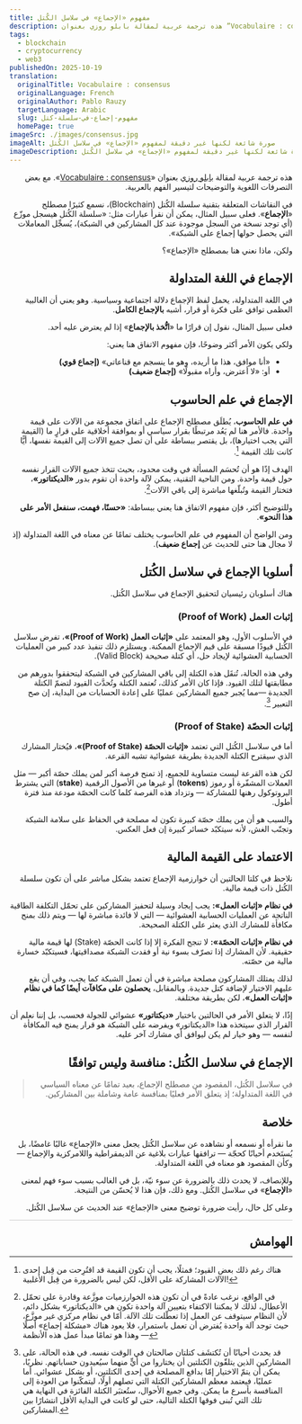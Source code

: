 ```yaml
---
title: مفهوم «الإجماع» في سلاسل الكُتل‏
description: هذه ترجمة عربية لمقالة بابلو روزي بعنوان ”Vocabulaire ‏:‏ consensus“
tags:
  - blockchain
  - cryptocurrency
  - web3
publishedOn: 2025-10-19
translation:
  originalTitle: Vocabulaire ‏:‏ consensus
  originalLanguage: French
  originalAuthor: Pablo Rauzy
  targetLanguage: Arabic
  slug: مفهوم-إجماع-في-سلسلة-كتل
  homePage: true
imageSrc: ./images/consensus.jpg
imageAlt: صورة شائعة لكنها غير دقيقة لمفهوم «الإجماع» في سلاسل الكُتل
imageDescription: صورة شائعة لكنها غير دقيقة لمفهوم «الإجماع» في سلاسل الكُتل
---
```


<div lang="ar" dir="rtl" class="rtl">

هذه ترجمة عربية لمقالة [بابلو روزي](https://pablo.rauzy.name/) بعنوان «[Vocabulaire : consensus](https://p4bl0.net/post/2022/01/Vocabulaire-%3A-consensus)».‏
مع بعض التصرفات اللغوية والتوضيحات لتيسير الفهم بالعربية.

في النقاشات المتعلقة بتقنية سلسلة الكُتل (Blockchain)، نسمع كثيرًا مصطلح «**الإجماع**». فعلى سبيل المثال، يمكن أن نقرأ عبارات مثل: «سلسلة الكُتل هي<span class="rtl-highlight">سجل موزّع</span> (أي توجد نسخة من السجل موجودة عند كل المشاركين في الشبكة)، يُسجِّل المعاملات التي يحصل حولها <span class="rtl-highlight">إجماع</span> على الشبكة».

<p class="rtl-colored">ولكن، ماذا نعني هنا بمصطلح «الإجماع»؟ </p>

## الإجماع في اللغة المتداولة

في اللغة المتداولة، يحمل لفظ الإجماع دلالة اجتماعية وسياسية. وهو يعني أن الغالبية العظمى توافق على فكرة أو قرار، أشبه **بالإجماع الكامل**.

فعلى سبيل المثال، نقول إن قرارًا ما «**اتُّخذ بالإجماع**» إذا لم يعترض عليه أحد.

ولكي يكون الأمر أكثر وضوحًا، فإن مفهوم الاتفاق هنا يعني:

- «أنا موافق، هذا ما أريده، وهو ما ينسجم مع قناعاتي» **(إجماع قوي)**
- أو: «لا أعترض، وأراه مقبولًا» **(إجماع ضعيف)**

## الإجماع في علم الحاسوب

**في علم الحاسوب**، يُطلَق مصطلح الإجماع على اتفاق مجموعة من الآلات على قيمة واحدة. فالأمر هنا لم يَعُد مرتبطًا بقرار سياسي أو بموافقة أخلاقية على قرارٍ ما (القيمة التي يجب اختيارها)، بل يقتصر ببساطة على أن تصل جميع الآلات إلى القيمة نفسها، أيًّا كانت تلك القيمة [^1].

الهدف إذًا هو أن تُحسَم المسألة في وقت محدود، بحيث تتخذ جميع الآلات القرار نفسه حول قيمة واحدة. ومن الناحية التقنية، يمكن لآلة واحدة أن تقوم بدور **«الديكتاتور»**، فتختار القيمة وتُبلّغها مباشرة إلى باقي الآلات[^2].

وللتوضيح أكثر، فإن مفهوم الاتفاق هنا يعني ببساطة: **«حسنًا، فهمت، سنفعل الأمر على هذا النحو»**.

<p class="rtl-colored">
ومن الواضح أن المفهوم في علم الحاسوب يختلف تمامًا عن معناه في اللغة المتداولة (إذ لا مجال هنا حتى للحديث عن
<b>إجماع ضعيف</b>).
</p>

## أسلوبا الإجماع في سلاسل الكُتل

هناك أسلوبان رئيسيان لتحقيق الإجماع في سلاسل الكُتل.

### إثبات العمل (Proof of Work)

في الأسلوب الأول، وهو المعتمد على <span class="rtl-highlight">**«إثبات العمل (Proof of Work)»**</span>، تفرض سلاسل الكُتل قيودًا مسبقة على قيم الإجماع الممكنة. ويستلزم ذلك تنفيذ عدد كبير من العمليات الحسابية العشوائية لإيجاد حل، أي كتلة صحيحة (Valid Block).

وفي هذه الحالة، تُنقَل هذه الكتلة إلى باقي المشاركين في الشبكة ليتحققوا بدورهم من مطابقتها لتلك القيود. فإذا كان الأمر كذلك، تُعتمد الكتلة وتُحدَّث القيود لتضمّ الكتلة الجديدة —مما يُجبر جميع المشاركين عمليًا على إعادة الحسابات من البداية، إن صح التعبير [^3].

### إثبات الحصّة (Proof of Stake)

أما في سلاسل الكُتل التي تعتمد <span class="rtl-highlight">**«إثبات الحصّة (Proof of Stake)»**</span>، فيُختار المشارك الذي سيقترح الكتلة الجديدة بطريقة عشوائية تشبه القرعة.

لكن هذه القرعة ليست متساوية للجميع، إذ تمنح فرصة أكبر لمن يملك حصّة أكبر — مثل العملات المشفّرة أو رموز (**tokens**) أو غيرها من الأصول الرقمية (**stake**) التي يشترط البروتوكول رهنها للمشاركة — وتزداد هذه الفرصة كلما كانت الحصّة مودعة منذ فترة أطول.

والسبب هو أن من يملك حصّة كبيرة تكون له مصلحة في الحفاظ على سلامة الشبكة وتجنّب الغش، لأنه سيتكبّد خسائر كبيرة إن فعل العكس.

## الاعتماد على القيمة المالية

<p class="rtl-warning">
نلاحظ في كلتا الحالتين أن خوارزمية الإجماع تعتمد بشكل مباشر على أن تكون سلسلة الكُتل ذات قيمة مالية.
</p>

**في نظام «إثبات العمل»:**
يجب إيجاد وسيلة لتحفيز المشاركين على تحمّل التكلفة الطاقية الناتجة عن العمليات الحسابية العشوائية — التي لا فائدة مباشرة لها — ويتم ذلك بمنح مكافأة للمشارك الذي يعثر على الكتلة الصحيحة.

**في نظام «إثبات الحصّة»:**
لا تنجح الفكرة إلا إذا كانت الحصّة (Stake) لها قيمة مالية حقيقية. لأن المشارك إذا تصرّف بسوء نية أو فقدت الشبكة مصداقيتها، فسيتكبّد خسارة مالية من حصّته.

لذلك يمتلك المشاركون مصلحة مباشرة في أن تعمل الشبكة كما يجب، وفي أن يقع عليهم الاختيار لإضافة كتل جديدة. وبالمقابل، **يحصلون على مكافآت أيضًا كما في نظام «إثبات العمل»**، لكن بطريقة مختلفة.

إذًا، لا يتعلق الأمر في الحالتين باختيار **«ديكتاتور»** عشوائي للجولة فحسب، بل إننا نعلم أن القرار الذي سيتخذه هذا «الديكتاتور» ويفرضه على الشبكة هو قرار يمنح فيه المكافأة لنفسه — وهو خيار لم يكن ليوافق أي مشارك آخر عليه.

## الإجماع في سلاسل الكُتل: منافسة وليس توافقًا

> في سلاسل الكُتل، المقصود من مصطلح الإجماع، بعيد تمامًا عن معناه السياسي في اللغة المتداولة؛ إذ يتعلق الأمر فعليًا بمنافسة عامة وشاملة بين المشاركين.

## خلاصة

<p class="rtl-colored">
ما نقرأه أو نسمعه أو نشاهده عن سلاسل الكُتل يجعل معنى «الإجماع» غالبًا غامضًا، بل يُستَخدم أحيانًا كحجّة — ترافقها عبارات بلاغية عن الديمقراطية واللامركزية والإجماع — وكأن المقصود هو معناه في اللغة المتداولة.
</p>

وللإنصاف، لا يحدث ذلك بالضرورة عن سوء نيّة، بل في الغالب بسبب سوء فهم لمعنى «**الإجماع**» في سلاسل الكُتل. ومع ذلك، فإن هذا لا يُحسّن من النتيجة.

وعلى كل حال، رأيت ضرورة توضيح معنى «الإجماع» عند الحديث عن سلاسل الكُتل.

</p>

<div style="border-top: 1px solid #ccc; padding-top: 0.3em; margin-top: 1em;">
  <h2 style="margin-top: 1em; margin-bottom: 0; font-size: 1.5em;">الهوامش</h2>
</div>

  <div class="footnotes">

[^1]: هناك رغم ذلك بعض القيود؛ فمثلًا، يجب أن تكون القيمة قد اقتُرِحت من قِبل إحدى الآلات المشاركة على الأقل، لكن ليس بالضرورة من قِبل الأغلبية!

[^2]:
    في الواقع، نرغب عادةً في أن تكون هذه الخوارزميات موزَّعة وقادرة على تحمّل الأعطال، لذلك لا يمكننا الاكتفاء بتعيين آلة واحدة تكون هي «الديكتاتور» بشكل دائم، لأن النظام سيتوقف عن العمل إذا تعطّلت تلك الآلة.
    أمّا في نظام مركزي غير موزَّع، حيث توجد آلة واحدة يُفترض أن تعمل باستمرار، فلا يعود هناك «مشكلة إجماع» أصلًا — وهذا هو تمامًا مبدأ عمل هذه الأنظمة

[^3]:
    قد يحدث أحيانًا أن تُكتشَف كتلتان صالحتان في الوقت نفسه. في هذه الحالة، على المشاركين الذين يتلقّون الكتلتين أن يختاروا من أيٍّ منهما سيُعيدون حساباتهم.
    نظريًا، يمكن أن يتمّ الاختيار إمّا بدافع المصلحة في إحدى الكتلتين، أو بشكل عشوائي.
    أما عمليًا، فيعتمد معظم المشاركين الكتلة التي تصلهم أولًا، ليتمكّنوا من العودة إلى المنافسة بأسرع ما يمكن.
    وفي جميع الأحوال، ستُعتبَر الكتلة الفائزة في النهاية هي تلك التي تُبنى فوقها الكتلة التالية، حتى لو كانت في البداية الأقل انتشارًا بين المشاركين.

  </div>
</div>

